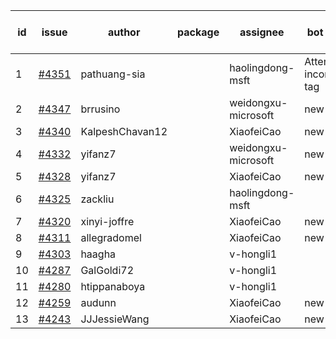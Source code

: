 | id | issue | author | package | assignee | bot advice | created date of issue | target release date | date from target |
| ------ | ------ | ------ | ------ | ------ | ------ | ------ | ------ | :-----: |
| 1 | [#4351](https://github.com/Azure/sdk-release-request/issues/4351) | pathuang-sia |  | haolingdong-msft | Attention to inconsistent tag | 07-20 | 08-25 |  |
| 2 | [#4347](https://github.com/Azure/sdk-release-request/issues/4347) | brrusino |  | weidongxu-microsoft | new issue. | 07-20 | 08-25 |  |
| 3 | [#4340](https://github.com/Azure/sdk-release-request/issues/4340) | KalpeshChavan12 |  | XiaofeiCao | new issue. | 07-15 | 08-25 |  |
| 4 | [#4332](https://github.com/Azure/sdk-release-request/issues/4332) | yifanz7 |  | weidongxu-microsoft | new issue. | 07-11 | 07-28 |  |
| 5 | [#4328](https://github.com/Azure/sdk-release-request/issues/4328) | yifanz7 |  | XiaofeiCao | new issue. | 07-11 | 07-28 |  |
| 6 | [#4325](https://github.com/Azure/sdk-release-request/issues/4325) | zackliu |  | haolingdong-msft |  | 07-10 | 07-28 |  |
| 7 | [#4320](https://github.com/Azure/sdk-release-request/issues/4320) | xinyi-joffre |  | XiaofeiCao | new issue. | 07-07 | 07-28 |  |
| 8 | [#4311](https://github.com/Azure/sdk-release-request/issues/4311) | allegradomel |  | XiaofeiCao | new issue. | 06-29 | 07-28 |  |
| 9 | [#4303](https://github.com/Azure/sdk-release-request/issues/4303) | haagha |  | v-hongli1 |  | 06-29 |  | 0 |
| 10 | [#4287](https://github.com/Azure/sdk-release-request/issues/4287) | GalGoldi72 |  | v-hongli1 |  | 06-27 |  | 0 |
| 11 | [#4280](https://github.com/Azure/sdk-release-request/issues/4280) | htippanaboya |  | v-hongli1 |  | 06-26 |  | 0 |
| 12 | [#4259](https://github.com/Azure/sdk-release-request/issues/4259) | audunn |  | XiaofeiCao | new issue. | 06-21 | 07-28 |  |
| 13 | [#4243](https://github.com/Azure/sdk-release-request/issues/4243) | JJJessieWang |  | XiaofeiCao | new issue. | 06-13 | 07-28 |  |
